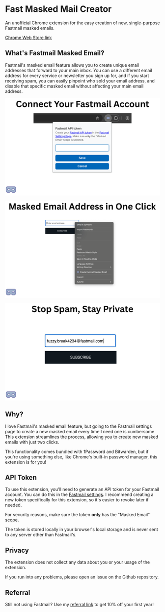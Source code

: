 # Fast Masked Mail Creator

An unofficial Chrome extension for the easy creation of new, single-purpose Fastmail masked emails.

[Chrome Web Store link](https://chromewebstore.google.com/detail/fast-masked-mail-creator/jgnkjcmgagjaabogldbabgbcncakpdbb)

## What's Fastmail Masked Email?
Fastmail's masked email feature allows you to create unique email addresses that forward to your main inbox. You can
use a different email address for every service or newsletter you sign up for, and if you start receiving spam, you can
easily pinpoint who sold your email address, and disable that specific masked email without affecting your main email
address.

![Screenshot 1](cws_resources/images/1.png)

![Screenshot 2](cws_resources/images/2.png)

![Screenshot 3](cws_resources/images/3.png)

## Why?
I love Fastmail's masked email feature, but going to the Fastmail settings page to create a new masked email every time
I need one is cumbersome. This extension streamlines the process, allowing you to create new masked emails with just
two clicks.

This functionality comes bundled with 1Password and Bitwarden, but if you're using something else, like Chrome's
built-in password manager, this extension is for you!

## API Token
To use this extension, you'll need to generate an API token for your Fastmail account. You can do this in the [Fastmail
settings](https://app.fastmail.com/settings/security/tokens/new). I recommend creating a new token specifically for this
extension, so it's easier to revoke later if needed.

For security reasons, make sure the token **only** has the "Masked Email" scope.

The token is stored locally in your browser's local storage and is never sent to any server other than Fastmail's.

## Privacy
The extension does not collect any data about you or your usage of the extension.

If you run into any problems, please open an issue on the Github repository.

## Referral
Still not using Fastmail? Use my [referral link](https://join.fastmail.com/0983c12c) to get 10% off your first year!
